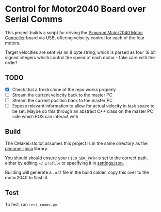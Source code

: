 # Control for Motor2040 Board over Serial Comms

This project builds a script for driving the [Pimoroni Motor2040 Motor Controller](https://shop.pimoroni.com/products/motor-2040) board via USB, offering velocity control for each of the four motors.

Target velocities are sent via an 8 byte string, which is parsed as four 16 bit signed integers which control the speed of each motor - take care with the order!

## TODO
- [x] Check that a fresh clone of the repo works properly
- [ ] Stream the current velocity back to the master PC
- [ ] Stream the current position back to the master PC
- [ ] Expose relevant information to allow for actual velocity in task space to be set. Maybe do this through an abstract C++ class on the master PC side which ROS can interact with

## Build

The CMakeLists.txt assumes this project is in the same directory as the [pimoroni-pico](https://github.com/pimoroni/pimoroni-pico) library.

You should should ensure your `PICO_SDK_PATH` is set to the correct path, either by editing `~/.profile` or specifying it in [settings.json](https://github.com/adamwhats/xavbot_motor2040/blob/main/.vscode/settings.json).

Building will generate a `.uf2` file in the build colder, copy this over to the motor2040 to flash it.

## Test

To test, run `test_comms.py`.